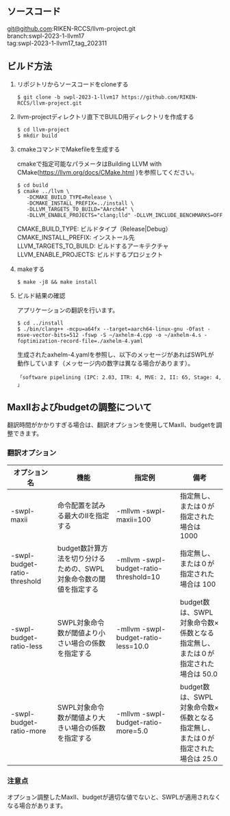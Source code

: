 ## ソースコード
git@github.com:RIKEN-RCCS/llvm-project.git  
branch:swpl-2023-1-llvm17  
tag:swpl-2023-1-llvm17_tag_202311

## ビルド方法

1. リポジトリからソースコードをcloneする

      ```
      $ git clone -b swpl-2023-1-llvm17 https://github.com/RIKEN-RCCS/llvm-project.git
      ```

2. llvm-projectディレクトリ直下でBUILD用ディレクトリを作成する

      ```
      $ cd llvm-project  
      $ mkdir build
      ```

3. cmakeコマンドでMakefileを生成する

      cmakeで指定可能なパラメータはBuilding LLVM with CMake(https://llvm.org/docs/CMake.html )を参照してください。

      ```
      $ cd build  
      $ cmake ../llvm \
         -DCMAKE_BUILD_TYPE=Release \
         -DCMAKE_INSTALL_PREFIX=../install \
         -DLLVM_TARGETS_TO_BUILD="AArch64" \
         -DLLVM_ENABLE_PROJECTS="clang;lld" -DLLVM_INCLUDE_BENCHMARKS=OFF  
      ```

      CMAKE_BUILD_TYPE:      ビルドタイプ（Release|Debug）  
      CMAKE_INSTALL_PREFIX:  インストール先  
      LLVM_TARGETS_TO_BUILD: ビルドするアーキテクチャ  
      LLVM_ENABLE_PROJECTS:  ビルドするプロジェクト  

4. makeする

      ```
      $ make -j8 && make install
      ```

5. ビルド結果の確認

      アプリケーションの翻訳を行います。

      ```
      $ cd ../install  
      $ ./bin/clang++ -mcpu=a64fx --target=aarch64-linux-gnu -Ofast -msve-vector-bits=512 -fswp -S ~/axhelm-4.cpp -o ~/axhelm-4.s -foptimization-record-file=./axhelm-4.yaml
      ```

      生成されたaxhelm-4.yamlを参照し、以下のメッセージがあればSWPLが  
      動作しています（メッセージ内の数字は異なる場合があります）。

       「software pipelining (IPC: 2.03, ITR: 4, MVE: 2, II: 65, Stage: 4, 」

## MaxIIおよびbudgetの調整について
翻訳時間がかかりすぎる場合は、翻訳オプションを使用してMaxII、budgetを調整できます。

### 翻訳オプション
| オプション名 | 機能 | 指定例 | 備考 |
| --- | --- | --- | --- |
| -swpl-maxii | 命令配置を試みる最大のIIを指定する | -mllvm -swpl-maxii=100 | 指定無し、または０が指定された場合は 1000 |
| -swpl-budget-ratio-threshold | budget数計算方法を切り分けるための、SWPL対象命令数の閾値を指定する | -mllvm -swpl-budget-ratio-threshold=10 | 指定無し、または０が指定された場合は 100 |
| -swpl-budget-ratio-less | SWPL対象命令数が閾値より小さい場合の係数を指定する | -mllvm -swpl-budget-ratio-less=10.0 | budget数は、SWPL対象命令数×係数となる<br> 指定無し、または０が指定された場合は 50.0 |
| -swpl-budget-ratio-more | SWPL対象命令数が閾値より大きい場合の係数を指定する | -mllvm -swpl-budget-ratio-more=5.0 | budget数は、SWPL対象命令数×係数となる<br> 指定無し、または０が指定された場合は 25.0 |

### 注意点
オプション調整したMaxII、budgetが適切な値でないと、SWPLが適用されなくなる場合があります。
